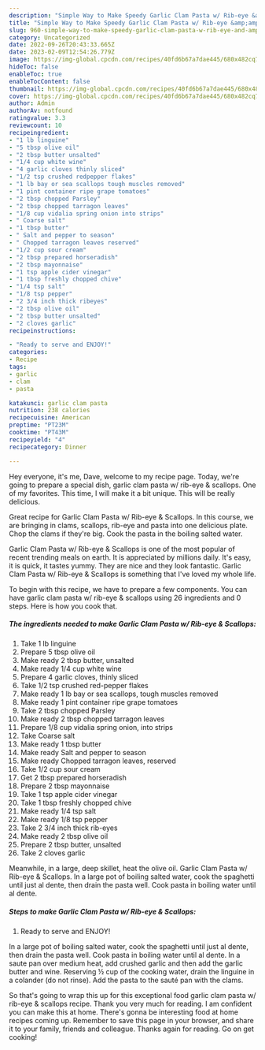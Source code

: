 ```yaml
---
description: "Simple Way to Make Speedy Garlic Clam Pasta w/ Rib-eye &amp;amp; Scallops"
title: "Simple Way to Make Speedy Garlic Clam Pasta w/ Rib-eye &amp;amp; Scallops"
slug: 960-simple-way-to-make-speedy-garlic-clam-pasta-w-rib-eye-and-amp-scallops
category: Uncategorized
date: 2022-09-26T20:43:33.665Z
date: 2023-02-09T12:54:26.779Z
image: https://img-global.cpcdn.com/recipes/40fd6b67a7dae445/680x482cq70/garlic-clam-pasta-w-rib-eye-scallops-recipe-main-photo.jpg
hideToc: false
enableToc: true
enableTocContent: false
thumbnail: https://img-global.cpcdn.com/recipes/40fd6b67a7dae445/680x482cq70/garlic-clam-pasta-w-rib-eye-scallops-recipe-main-photo.jpg
cover: https://img-global.cpcdn.com/recipes/40fd6b67a7dae445/680x482cq70/garlic-clam-pasta-w-rib-eye-scallops-recipe-main-photo.jpg
author: Admin
authorAv: notfound
ratingvalue: 3.3
reviewcount: 10
recipeingredient:
- "1 lb linguine"
- "5 tbsp olive oil"
- "2 tbsp butter unsalted"
- "1/4 cup white wine"
- "4 garlic cloves thinly sliced"
- "1/2 tsp crushed redpepper flakes"
- "1 lb bay or sea scallops tough muscles removed"
- "1 pint container ripe grape tomatoes"
- "2 tbsp chopped Parsley"
- "2 tbsp chopped tarragon leaves"
- "1/8 cup vidalia spring onion into strips"
- " Coarse salt"
- "1 tbsp butter"
- " Salt and pepper to season"
- " Chopped tarragon leaves reserved"
- "1/2 cup sour cream"
- "2 tbsp prepared horseradish"
- "2 tbsp mayonnaise"
- "1 tsp apple cider vinegar"
- "1 tbsp freshly chopped chive"
- "1/4 tsp salt"
- "1/8 tsp pepper"
- "2 3/4 inch thick ribeyes"
- "2 tbsp olive oil"
- "2 tbsp butter unsalted"
- "2 cloves garlic"
recipeinstructions:

- "Ready to serve and ENJOY!"
categories:
- Recipe
tags:
- garlic
- clam
- pasta

katakunci: garlic clam pasta 
nutrition: 238 calories
recipecuisine: American
preptime: "PT23M"
cooktime: "PT43M"
recipeyield: "4"
recipecategory: Dinner

---
```



Hey everyone, it's me, Dave, welcome to my recipe page. Today, we're going to prepare a special dish, garlic clam pasta w/ rib-eye &amp; scallops. One of my favorites. This time, I will make it a bit unique. This will be really delicious.

Great recipe for Garlic Clam Pasta w/ Rib-eye &amp; Scallops. In this course, we are bringing in clams, scallops, rib-eye and pasta into one delicious plate. Chop the clams if they&#39;re big. Cook the pasta in the boiling salted water.

Garlic Clam Pasta w/ Rib-eye &amp; Scallops is one of the most popular of recent trending meals on earth. It is appreciated by millions daily. It's easy, it is quick, it tastes yummy. They are nice and they look fantastic. Garlic Clam Pasta w/ Rib-eye &amp; Scallops is something that I've loved my whole life.


To begin with this recipe, we have to prepare a few components. You can have garlic clam pasta w/ rib-eye &amp; scallops using 26 ingredients and 0 steps. Here is how you cook that.

<!--inarticleads1-->

##### The ingredients needed to make Garlic Clam Pasta w/ Rib-eye &amp; Scallops:

1. Take 1 lb linguine
1. Prepare 5 tbsp olive oil
1. Make ready 2 tbsp butter, unsalted
1. Make ready 1/4 cup white wine
1. Prepare 4 garlic cloves, thinly sliced
1. Take 1/2 tsp crushed red-pepper flakes
1. Make ready 1 lb bay or sea scallops, tough muscles removed
1. Make ready 1 pint container ripe grape tomatoes
1. Take 2 tbsp chopped Parsley
1. Make ready 2 tbsp chopped tarragon leaves
1. Prepare 1/8 cup vidalia spring onion, into strips
1. Take  Coarse salt
1. Make ready 1 tbsp butter
1. Make ready  Salt and pepper to season
1. Make ready  Chopped tarragon leaves, reserved
1. Take 1/2 cup sour cream
1. Get 2 tbsp prepared horseradish
1. Prepare 2 tbsp mayonnaise
1. Take 1 tsp apple cider vinegar
1. Take 1 tbsp freshly chopped chive
1. Make ready 1/4 tsp salt
1. Make ready 1/8 tsp pepper
1. Take 2 3/4 inch thick rib-eyes
1. Make ready 2 tbsp olive oil
1. Prepare 2 tbsp butter, unsalted
1. Take 2 cloves garlic


Meanwhile, in a large, deep skillet, heat the olive oil. Garlic Clam Pasta w/ Rib-eye &amp; Scallops. In a large pot of boiling salted water, cook the spaghetti until just al dente, then drain the pasta well. Cook pasta in boiling water until al dente. 

<!--inarticleads2-->

##### Steps to make Garlic Clam Pasta w/ Rib-eye &amp; Scallops:


1. Ready to serve and ENJOY!

In a large pot of boiling salted water, cook the spaghetti until just al dente, then drain the pasta well. Cook pasta in boiling water until al dente. In a saute pan over medium heat, add crushed garlic and then add the garlic butter and wine. Reserving ½ cup of the cooking water, drain the linguine in a colander (do not rinse). Add the pasta to the sauté pan with the clams. 

So that's going to wrap this up for this exceptional food garlic clam pasta w/ rib-eye &amp; scallops recipe. Thank you very much for reading. I am confident you can make this at home. There's gonna be interesting food at home recipes coming up. Remember to save this page in your browser, and share it to your family, friends and colleague. Thanks again for reading. Go on get cooking!
